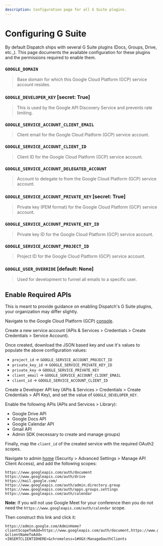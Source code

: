 ```yaml
---
description: Configuration page for all G Suite plugins.
---
```


# Configuring G Suite

By default Dispatch ships with several G Suite plugins \(Docs, Groups, Drive, etc.,\). This page documents the available configuration for these plugins and the permissions required to enable them.

### `GOOGLE_DOMAIN`

> Base domain for which this Google Cloud Platform \(GCP\) service account resides.

### `GOOGLE_DEVELOPER_KEY` \[secret: True\]

> This is used by the Google API Discovery Service and prevents rate limiting.

### `GOOGLE_SERVICE_ACCOUNT_CLIENT_EMAIL`

> Client email for the Google Cloud Platform \(GCP\) service account.

### `GOOGLE_SERVICE_ACCOUNT_CLIENT_ID`

> Client ID for the Google Cloud Platform \(GCP\) service account.

### `GOOGLE_SERVICE_ACCOUNT_DELEGATED_ACCOUNT`

> Account to delegate to from the Google Cloud Platform \(GCP\) service account.

### `GOOGLE_SERVICE_ACCOUNT_PRIVATE_KEY` \[secret: True\]

> Private key \(PEM format\) for the Google Cloud Platform \(GCP\) service account.

### `GOOGLE_SERVICE_ACCOUNT_PRIVATE_KEY_ID`

> Private key ID for the Google Cloud Platform \(GCP\) service account.

### `GOOGLE_SERVICE_ACCOUNT_PROJECT_ID`

> Project ID for the Google Cloud Platform \(GCP\) service account.

### `GOOGLE_USER_OVERRIDE` \[default: None\]

> Used for development to funnel all emails to a specific user.

## Enable Required APIs

This is meant to provide guidance on enabling Dispatch's G Suite plugins, your organization may differ slightly.

Navigate to the Google Cloud Platform \(GCP\) [console](https://console.cloud.google.com/).

Create a new service account \(APIs & Services &gt; Credentials &gt; Create Credentials &gt; Service Account\).

Once created, download the JSON based key and use it's values to populate the above configuration values:

* `project_id` -&gt; `GOOGLE_SERVICE_ACCOUNT_PROJECT_ID`
* `private_key_id` -&gt; `GOOGLE_SERVICE_PRIVATE_KEY_ID`
* `private_key` -&gt; `GOOGLE_SERVICE_PRIVATE_KEY`
* `client_email` -&gt; `GOOGLE_SERVICE_ACCOUNT_CLIENT_EMAIL`
* `client_id` -&gt; `GOOGLE_SERVICE_ACCOUNT_CLIENT_ID`

Create a Developer API key \(APIs & Services &gt; Credentials &gt; Create Credentials &gt; API Key\), and set the value of `GOOGLE_DEVELOPER_KEY`.

Enable the following APIs \(APIs and Services &gt; Library\):

* Google Drive API
* Google Docs API
* Google Calendar API
* Gmail API
* Admin SDK (necessary to create and manage groups)

Finally, map the `client_id` of the created service with the required OAuth2 scopes.

Navigate to admin [home](https://admin.google.com/AdminHome?chromeless=1#OGX:ManageOauthClients%20) \(Security &gt; Advanced Settings &gt; Manage API Client Access\), and add the following scopes:

```text
https://www.googleapis.com/auth/document
https://www.googleapis.com/auth/drive
https://mail.google.com/
https://www.googleapis.com/auth/admin.directory.group
https://www.googleapis.com/auth/apps.groups.settings
https://www.googleapis.com/auth/calendar
```

**Note:** If you will not use Google Meet for your conference then you do not need the `https://www.googleapis.com/auth/calendar` scope.

Then construct this link and click it:

```text
https://admin.google.com/AdminHome?clientScopeToAdd=https://www.googleapis.com/auth/document,https://www.googleapis.com/auth/drive,https://mail.google.com/,https://www.googleapis.com/auth/admin.directory.group,https://www.googleapis.com/auth/apps.groups.settings,https://www.googleapis.com/auth/calendar
&clientNameToAdd=<INSERTCLIENTIDHERE>&chromeless=1#OGX:ManageOauthClients
```
